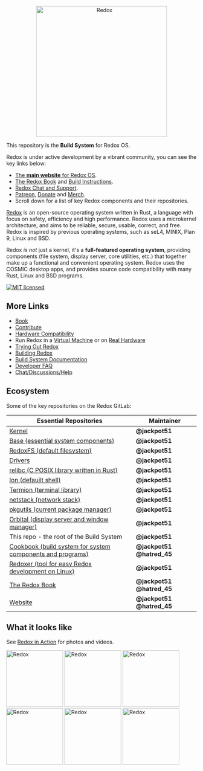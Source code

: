 <p align="center">
<img alt="Redox" width="346" src="https://gitlab.redox-os.org/redox-os/assets/raw/master/logos/redox/logo.png">
</p>

This repository is the **Build System** for Redox OS.

Redox is under active development by a vibrant community, you can see the key links below:

- [The **main website** for Redox OS](https://www.redox-os.org).
- [The Redox Book](https://doc.redox-os.org/book/) and [Build Instructions](https://doc.redox-os.org/book/podman-build.html).
- [Redox Chat and Support](https://matrix.to/#/#redox-join:matrix.org).
- [Patreon](https://www.patreon.com/redox_os), [Donate](https://redox-os.org/donate/) and [Merch](https://redox-os.creator-spring.com/).
- Scroll down for a list of key Redox components and their repositories.

[Redox](https://www.redox-os.org) is an open-source operating system written in Rust, a language with focus on safety, efficiency and high performance. Redox uses a microkernel architecture, and aims to be reliable, secure, usable, correct, and free. Redox is inspired by previous operating systems, such as seL4, MINIX, Plan 9, Linux and BSD.

Redox _is not_ just a kernel, it's a **full-featured operating system**, providing components (file system, display server, core utilities, etc.) that together make up a functional and convenient operating system. Redox uses the COSMIC desktop apps, and provides source code compatibility with many Rust, Linux and BSD programs.

[![MIT licensed](https://img.shields.io/badge/license-MIT-blue.svg)](./LICENSE)

## More Links

- [Book](https://doc.redox-os.org/book/)
- [Contribute](CONTRIBUTING.md)
- [Hardware Compatibility](https://doc.redox-os.org/book/hardware-support.html)
- Run Redox in a [Virtual Machine](https://doc.redox-os.org/book/running-vm.html) or on [Real Hardware](https://doc.redox-os.org/book/real-hardware.html)
- [Trying Out Redox](https://doc.redox-os.org/book/trying-out-redox.html)
- [Building Redox](https://doc.redox-os.org/book/podman-build.html)
- [Build System Documentation](https://doc.redox-os.org/book/build-system-reference.html)
- [Developer FAQ](https://doc.redox-os.org/book/developer-faq.html)
- [Chat/Discussions/Help](https://doc.redox-os.org/book/chat.html)

## Ecosystem

Some of the key repositories on the Redox GitLab:

| Essential Repositories                                                               | Maintainer
|-------------------------------------------------------------------------------------------------------------|---------------------------
| [Kernel](https://gitlab.redox-os.org/redox-os/kernel)                                                       | **@jackpot51**
| [Base (essential system components)](https://gitlab.redox-os.org/redox-os/base)                             | **@jackpot51**
| [RedoxFS (default filesystem)](https://gitlab.redox-os.org/redox-os/redoxfs)                                | **@jackpot51**
| [Drivers](https://gitlab.redox-os.org/redox-os/drivers)                                                     | **@jackpot51**
| [relibc (C POSIX library written in Rust)](https://gitlab.redox-os.org/redox-os/relibc)                     | **@jackpot51**
| [Ion (defauilt shell)](https://gitlab.redox-os.org/redox-os/ion)                                            | **@jackpot51**
| [Termion (terminal library)](https://gitlab.redox-os.org/redox-os/termion)                                  | **@jackpot51**
| [netstack (network stack)](https://gitlab.redox-os.org/redox-os/netstack)                                   | **@jackpot51**
| [pkgutils (current package manager)](https://gitlab.redox-os.org/redox-os/pkgutils)                         | **@jackpot51**
| [Orbital (display server and window manager)](https://gitlab.redox-os.org/redox-os/orbital)                 | **@jackpot51**
| This repo - the root of the Build System                                                                    | **@jackpot51**
| [Cookbook (build system for system components and programs)](https://gitlab.redox-os.org/redox-os/cookbook) | **@jackpot51** **@hatred_45**
| [Redoxer (tool for easy Redox development on Linux)](https://gitlab.redox-os.org/redox-os/redoxer)          | **@jackpot51**
| [The Redox Book](https://gitlab.redox-os.org/redox-os/book)                                                 | **@jackpot51** **@hatred_45**
| [Website](https://gitlab.redox-os.org/redox-os/website)                                                     | **@jackpot51** **@hatred_45**

## What it looks like

See [Redox in Action](https://www.redox-os.org/screens/) for photos and videos.

<img alt="Redox" height="150" src="https://gitlab.redox-os.org/redox-os/website/-/raw/master/static/img/screenshot/orbital-visual.png">
<img alt="Redox" height="150" src="https://gitlab.redox-os.org/redox-os/website/-/raw/master/static/img/screenshot/cosmic-programs.png">
<img alt="Redox" height="150" src="https://gitlab.redox-os.org/redox-os/website/-/raw/master/static/img/screenshot/cosmic-term-screenfetch.png">

<img alt="Redox" height="150" src="https://gitlab.redox-os.org/redox-os/website/-/raw/master/static/img/screenshot/cosmic-edit-redox.png">
<img alt="Redox" height="150" src="https://gitlab.redox-os.org/redox-os/website/-/raw/master/static/img/screenshot/image-viewer.png">
<img alt="Redox" height="150" src="https://gitlab.redox-os.org/redox-os/assets/raw/master/screenshots/Boot.png">
